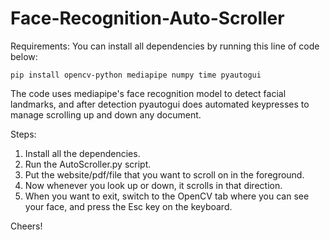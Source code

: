 # Face-Recognition-Auto-Scroller

Requirements:
You can install all dependencies by running this line of code below:
```
pip install opencv-python mediapipe numpy time pyautogui
```

The code uses mediapipe's face recognition model to detect facial landmarks, and after detection pyautogui does automated keypresses to manage scrolling up and down any document.

Steps:
1. Install all the dependencies.
2. Run the AutoScroller.py script.
3. Put the website/pdf/file that you want to scroll on in the foreground.
4. Now whenever you look up or down, it scrolls in that direction.
5. When you want to exit, switch to the OpenCV tab where you can see your face, and press the Esc key on the keyboard.

Cheers!
